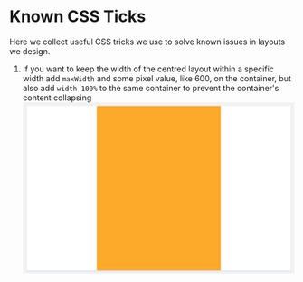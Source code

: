 # Known CSS Ticks

Here we collect useful CSS tricks we use to solve known issues in layouts we design.

1. If you want to keep the width of the centred layout within a specific width
   add `maxWidth` and some pixel value, like 600, on the container, but also add
   `width 100%` to the same container to prevent the container's content collapsing
   ![Center with the maxWidth and resizable with flex, no media query](images/centerMaxWidth.png)
